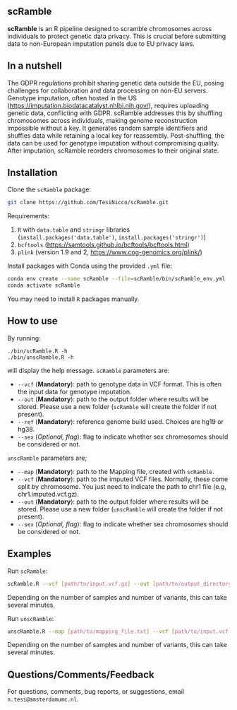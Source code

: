 ## scRamble
**scRamble** is an R pipeline designed to scramble chromosomes across individuals to protect genetic data privacy. This is crucial before submitting data to non-European imputation panels due to EU privacy laws.

## In a nutshell
The GDPR regulations prohibit sharing genetic data outside the EU, posing challenges for collaboration and data processing on non-EU servers. Genotype imputation, often hosted in the US (https://imputation.biodatacatalyst.nhlbi.nih.gov/), requires uploading genetic data, conflicting with GDPR. scRamble addresses this by shuffling chromosomes across individuals, making genome reconstruction impossible without a key. It generates random sample identifiers and shuffles data while retaining a local key for reassembly. Post-shuffling, the data can be used for genotype imputation without compromising quality. After imputation, scRamble reorders chromosomes to their original state.

## Installation
Clone the `scRamble` package:
```sh
git clone https://github.com/TesiNicco/scRamble.git
```
Requirements:
1. `R` with `data.table` and `stringr` libraries (`install.packages('data.table')`, `install.packages('stringr')`)
2. `bcftools` (https://samtools.github.io/bcftools/bcftools.html)
3. `plink` (version 1.9 and 2, https://www.cog-genomics.org/plink/)

Install packages with Conda using the provided `.yml` file:
```sh
conda env create --name scRamble --file=scRamble/bin/scRamble_env.yml
conda activate scRamble
```
You may need to install `R` packages manually.

## How to use
By running:  
```console
./bin/scRamble.R -h
./bin/unscRamble.R -h
```
will display the help message. `scRamble` parameters are:
- `--vcf` (**Mandatory**): path to genotype data in VCF format. This is often the input data for genotype imputation.
- `--out` (**Mandatory**): path to the output folder where results will be stored. Please use a new folder (`scRamble` will create the folder if not present).
- `--ref` (**Mandatory**): reference genome build used. Choices are hg19 or hg38.
- `--sex` (*Optional, flag*): flag to indicate whether sex chromosomes should be considered or not.

`unscRamble` parameters are;
- `--map` (**Mandatory**): path to the Mapping file, created with `scRamble`.
- `--vcf` (**Mandatory**): path to the imputed VCF files. Normally, these come split by chromosome. You just need to indicate the path to chr1 file (e.g, chr1.imputed.vcf.gz).
- `--out` (**Mandatory**): path to the output folder where results will be stored. Please use a new folder (`unscRamble` will create the folder if not present).
- `--sex` (*Optional, flag*): flag to indicate whether sex chromosomes should be considered or not.

## Examples
Run `scRamble`:
```sh
scRamble.R --vcf [path/to/input.vcf.gz] --out [path/to/output_directory_name] --ref [hg19/hg38] [--sex (add the flag to consider X chromosome)]
```
Depending on the number of samples and number of variants, this can take several minutes.  

Run `unscRamble`:
```sh
unscRamble.R --map [path/to/mapping_file.txt] --vcf [path/to/input.vcf.gz] --out [path/to/output_directory_name] [--sex (add the flag to consider X chromosome)]
```
Depending on the number of samples and number of variants, this can take several minutes.  

## Questions/Comments/Feedback
For questions, comments, bug reports, or suggestions, email `n.tesi@amsterdamumc.nl`.